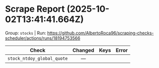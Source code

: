 # Scrape Report (2025-10-02T13:41:41.664Z)

Group: `stocks`  |  Run: https://github.com/AlbertoRoca96/scraping-checks-scheduler/actions/runs/18194753566

| Check | Changed | Keys | Error |
|---|:---:|:--|:--|
| `stock_ntdoy_global_quote` | — |  |  |
